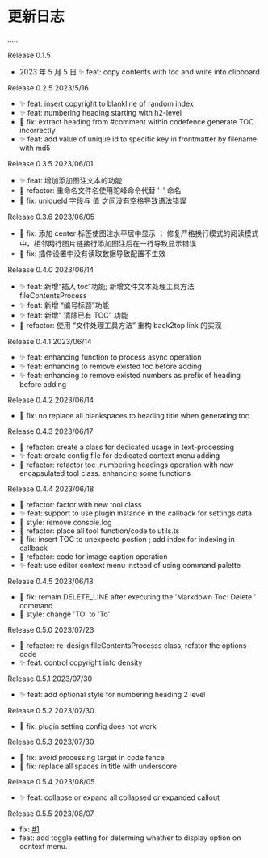 # 更新日志

.....

Release 0.1.5

-   2023 年 5 月 5 日 ✨ feat: copy contents with toc and write into clipboard

Release 0.2.5 2023/5/16

-   ✨ feat: insert copyright to blankline of random index
-   ✨ feat: numbering heading starting with h2-level
-   🐞 fix: extract heading from #comment within codefence generate TOC incorrectly
-   ✨ feat: add value of unique id to specific key in frontmatter by filename with md5

Release 0.3.5 2023/06/01

-   ✨ feat: 增加添加图注文本的功能
-   🦄 refactor: 重命名文件名使用驼峰命令代替 '-' 命名
-   🐞 fix: uniqueId 字段与 值 之间没有空格导致语法错误

Release 0.3.6 2023/06/05

-   🐞 fix: 添加 center 标签使图注水平居中显示 ； 修复严格换行模式的阅读模式中，相邻两行图片链接行添加图注后在一行导致显示错误
-   🐞 fix: 插件设置中没有读取数据导致配置不生效

Release 0.4.0 2023/06/14

-   ✨ feat: 新增“插入 toc”功能; 新增文件文本处理工具方法 fileContentsProcess
-   ✨ feat: 新增 “编号标题”功能
-   ✨ feat: 新增“ 清除已有 TOC” 功能
-   🦄 refactor: 使用 “文件处理工具方法” 重构 back2top link 的实现

Release 0.4.1 2023/06/14

-   ✨ feat: enhancing function to process async operation
-   ✨ feat: enhancing to remove existed toc before adding
-   ✨ feat: enhancing to remove existed numbers as prefix of heading before adding

Release 0.4.2 2023/06/14

-   🐞 fix: no replace all blankspaces to heading title when generating toc

Release 0.4.3 2023/06/17

-   🦄 refactor: create a class for dedicated usage in text-processing
-   ✨ feat: create config file for dedicated context menu adding
-   🦄 refactor: refactor toc ,numbering headings operation with new encapsulated tool class. enhancing some functions

Release 0.4.4 2023/06/18

-   🦄 refactor: factor with new tool class
-   ✨ feat: support to use plugin instance in the callback for settings data
-   🌈 style: remove console.log
-   🦄 refactor: place all tool function/code to utils.ts
-   🐞 fix: insert TOC to unexpectd postion ; add index for indexing in callback
-   🦄 refactor: code for image caption operation
-   ✨ feat: use editor context menu instead of using command palette

Release 0.4.5 2023/06/18

-   🐞 fix: remain DELETE_LINE after executing the 'Markdown Toc: Delete ' command
-   🌈 style: change 'TO' to 'To'

Release 0.5.0 2023/07/23

-   🦄 refactor: re-design fileContentsProcesss class, refator the options code
-   ✨ feat: control copyright info density

Release 0.5.1 2023/07/30

-   ✨ feat: add optional style for numbering heading 2 level

Release 0.5.2 2023/07/30

-   🐞 fix: plugin setting config does not work

Release 0.5.3 2023/07/30

-   🐞 fix: avoid processing target in code fence
-   🐞 fix: replace all spaces in title with underscore

Release 0.5.4 2023/08/05

-   ✨ feat: collapse or expand all collapsed or expanded callout

Release 0.5.5 2023/08/07

-   fix: [#1](https://github.com/martinniee/obsidian-tools-kit/issues/1)
-   feat: add toggle setting for determing whether to display option on context menu.
